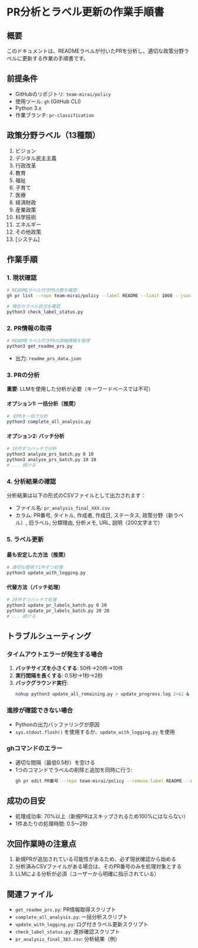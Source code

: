 # PR分析とラベル更新の作業手順書

## 概要
このドキュメントは、READMEラベルが付いたPRを分析し、適切な政策分野ラベルに更新する作業の手順書です。

## 前提条件
- GitHubのリポジトリ: `team-mirai/policy`
- 使用ツール: `gh` (GitHub CLI)
- Python 3.x
- 作業ブランチ: `pr-classification`

## 政策分野ラベル（13種類）
1. ビジョン
2. デジタル民主主義
3. 行政改革
4. 教育
5. 福祉
6. 子育て
7. 医療
8. 経済財政
9. 産業政策
10. 科学技術
11. エネルギー
12. その他政策
13. [システム]

## 作業手順

### 1. 現状確認
```bash
# READMEラベル付きPRの数を確認
gh pr list --repo team-mirai/policy --label README --limit 1000 --json number | jq length

# 現在のラベル状況を確認
python3 check_label_status.py
```

### 2. PR情報の取得
```bash
# READMEラベル付きPRの詳細情報を取得
python3 get_readme_prs.py
```
- 出力: `readme_prs_data.json`

### 3. PRの分析
**重要**: LLMを使用した分析が必要（キーワードベースでは不可）

#### オプション1: 一括分析（推奨）
```bash
# 全PRを一括で分析
python3 complete_all_analysis.py
```

#### オプション2: バッチ分析
```bash
# 10件ずつバッチで分析
python3 analyze_prs_batch.py 0 10
python3 analyze_prs_batch.py 10 10
# ... 続ける
```

### 4. 分析結果の確認
分析結果は以下の形式のCSVファイルとして出力されます：
- ファイル名: `pr_analysis_final_XXX.csv`
- カラム: PR番号, タイトル, 作成者, 作成日, ステータス, 政策分野（新ラベル）, 旧ラベル, 分類理由, 分析メモ, URL, 説明（200文字まで）

### 5. ラベル更新

#### 最も安定した方法（推奨）
```bash
# 適切な間隔で1件ずつ処理
python3 update_with_logging.py
```

#### 代替方法（バッチ処理）
```bash
# 20件ずつバッチで処理
python3 update_pr_labels_batch.py 0 20
python3 update_pr_labels_batch.py 20 20
# ... 続ける
```

## トラブルシューティング

### タイムアウトエラーが発生する場合
1. **バッチサイズを小さくする**: 50件→20件→10件
2. **実行間隔を長くする**: 0.5秒→1秒→2秒
3. **バックグラウンド実行**:
   ```bash
   nohup python3 update_all_remaining.py > update_progress.log 2>&1 &
   ```

### 進捗が確認できない場合
- Pythonの出力バッファリングが原因
- `sys.stdout.flush()` を使用するか、`update_with_logging.py` を使用

### ghコマンドのエラー
- 適切な間隔（最低0.5秒）を空ける
- 1つのコマンドでラベルの削除と追加を同時に行う:
  ```bash
  gh pr edit PR番号 --repo team-mirai/policy --remove-label README --add-label 新ラベル
  ```

## 成功の目安
- 処理成功率: 70%以上（新規PRはスキップされるため100%にはならない）
- 1件あたりの処理時間: 0.5〜2秒

## 次回作業時の注意点
1. 新規PRが追加されている可能性があるため、必ず現状確認から始める
2. 分析済みCSVファイルがある場合は、そのPR番号のみを処理対象とする
3. LLMによる分析が必須（ユーザーから明確に指示されている）

## 関連ファイル
- `get_readme_prs.py`: PR情報取得スクリプト
- `complete_all_analysis.py`: 一括分析スクリプト
- `update_with_logging.py`: ログ付きラベル更新スクリプト
- `check_label_status.py`: 進捗確認スクリプト
- `pr_analysis_final_383.csv`: 分析結果（例）